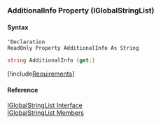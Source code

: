 ﻿### AdditionalInfo Property (IGlobalStringList)

#### Syntax

```vbnet
'Declaration
ReadOnly Property AdditionalInfo As String
```

```csharp
string AdditionalInfo {get;}
```

[!include[Requirements](../partials/requirements.md)]

#### Reference

[IGlobalStringList Interface](fcSDK~FChoice.Foundation.Clarify.DataObjects.IGlobalStringList.md)  
[IGlobalStringList Members](fcSDK~FChoice.Foundation.Clarify.DataObjects.IGlobalStringList_members.md)